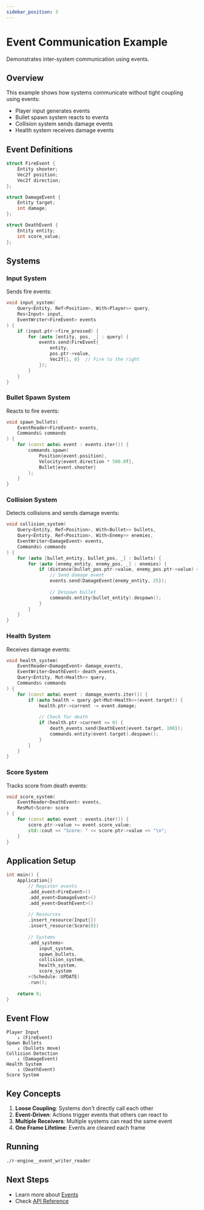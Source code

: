 ```yaml
---
sidebar_position: 3
---
```


# Event Communication Example

Demonstrates inter-system communication using events.

## Overview

This example shows how systems communicate without tight coupling using events:
- Player input generates events
- Bullet spawn system reacts to events
- Collision system sends damage events
- Health system receives damage events

## Event Definitions

```cpp
struct FireEvent {
    Entity shooter;
    Vec2f position;
    Vec2f direction;
};

struct DamageEvent {
    Entity target;
    int damage;
};

struct DeathEvent {
    Entity entity;
    int score_value;
};
```

## Systems

### Input System

Sends fire events:

```cpp
void input_system(
    Query<Entity, Ref<Position>, With<Player>> query,
    Res<Input> input,
    EventWriter<FireEvent> events
) {
    if (input.ptr->fire_pressed) {
        for (auto [entity, pos, _] : query) {
            events.send(FireEvent{
                entity,
                pos.ptr->value,
                Vec2f{1, 0}  // Fire to the right
            });
        }
    }
}
```

### Bullet Spawn System

Reacts to fire events:

```cpp
void spawn_bullets(
    EventReader<FireEvent> events,
    Commands& commands
) {
    for (const auto& event : events.iter()) {
        commands.spawn(
            Position{event.position},
            Velocity{event.direction * 500.0f},
            Bullet{event.shooter}
        );
    }
}
```

### Collision System

Detects collisions and sends damage events:

```cpp
void collision_system(
    Query<Entity, Ref<Position>, With<Bullet>> bullets,
    Query<Entity, Ref<Position>, With<Enemy>> enemies,
    EventWriter<DamageEvent> events,
    Commands& commands
) {
    for (auto [bullet_entity, bullet_pos, _] : bullets) {
        for (auto [enemy_entity, enemy_pos, _] : enemies) {
            if (distance(bullet_pos.ptr->value, enemy_pos.ptr->value) < 20.0f) {
                // Send damage event
                events.send(DamageEvent{enemy_entity, 25});
                
                // Despawn bullet
                commands.entity(bullet_entity).despawn();
            }
        }
    }
}
```

### Health System

Receives damage events:

```cpp
void health_system(
    EventReader<DamageEvent> damage_events,
    EventWriter<DeathEvent> death_events,
    Query<Entity, Mut<Health>> query,
    Commands& commands
) {
    for (const auto& event : damage_events.iter()) {
        if (auto health = query.get<Mut<Health>>(event.target)) {
            health.ptr->current -= event.damage;
            
            // Check for death
            if (health.ptr->current <= 0) {
                death_events.send(DeathEvent{event.target, 100});
                commands.entity(event.target).despawn();
            }
        }
    }
}
```

### Score System

Tracks score from death events:

```cpp
void score_system(
    EventReader<DeathEvent> events,
    ResMut<Score> score
) {
    for (const auto& event : events.iter()) {
        score.ptr->value += event.score_value;
        std::cout << "Score: " << score.ptr->value << "\n";
    }
}
```

## Application Setup

```cpp
int main() {
    Application{}
        // Register events
        .add_event<FireEvent>()
        .add_event<DamageEvent>()
        .add_event<DeathEvent>()
        
        // Resources
        .insert_resource(Input{})
        .insert_resource(Score{0})
        
        // Systems
        .add_systems<
            input_system,
            spawn_bullets,
            collision_system,
            health_system,
            score_system
        >(Schedule::UPDATE)
        .run();
    
    return 0;
}
```

## Event Flow

```
Player Input
    ↓ (FireEvent)
Spawn Bullets
    ↓ (bullets move)
Collision Detection
    ↓ (DamageEvent)
Health System
    ↓ (DeathEvent)
Score System
```

## Key Concepts

1. **Loose Coupling**: Systems don't directly call each other
2. **Event-Driven**: Actions trigger events that others can react to
3. **Multiple Receivers**: Multiple systems can read the same event
4. **One Frame Lifetime**: Events are cleared each frame

## Running

```bash
./r-engine__event_writer_reader
```

## Next Steps

- Learn more about [Events](../advanced/events.md)
- Check [API Reference](../api/events.md)
